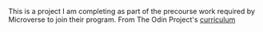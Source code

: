 This is a project I am completing as part of the precourse work required by Microverse to join their program.
From The Odin Project's [curriculum](http://www.theodinproject.com/courses/web-development-101/lessons/html-css)